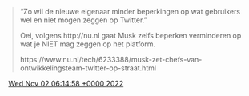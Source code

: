 > “Zo wil de nieuwe eigenaar minder beperkingen op wat gebruikers wel en niet mogen zeggen op Twitter\.”   
>   
> Oei, volgens http://nu\.nl gaat Musk zelfs beperken verminderen op wat je NIET mag zeggen op het platform\.  
>   
> https://www\.nu\.nl/tech/6233388/musk\-zet\-chefs\-van\-ontwikkelingsteam\-twitter\-op\-straat\.html

<img src="../../media/tweet.ico" width="12" /> [Wed Nov 02 06:14:58 +0000 2022](https://twitter.com/DromerDenker/status/1587689706023796737)
